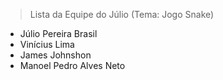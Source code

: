 > Lista da Equipe do Júlio
(Tema: Jogo Snake)
- Júlio Pereira Brasil
- Vinícius Lima
- James Johnshon
- Manoel Pedro Alves Neto

